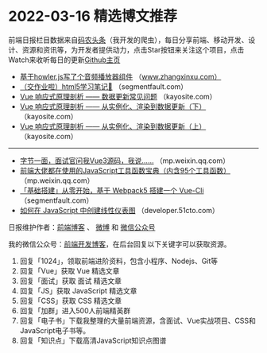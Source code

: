 # 2022-03-16 精选博文推荐

前端日报栏目数据来自[码农头条](http://hao.caibaojian.com.cn/)（我开发的爬虫），每日分享前端、移动开发、设计、资源和资讯等，为开发者提供动力，点击Star按钮来关注这个项目，点击Watch来收听每日的更新[Github主页](https://github.com/kujian/frontendDaily)
* [基于howler.js写了个音频播放器组件](https://www.zhangxinxu.com/wordpress/2022/03/howler-js-audio-player/) （www.zhangxinxu.com）
* [（交作业啦）html5学习笔记🐷](https://segmentfault.com/a/1190000041551724) （segmentfault.com）
* [Vue 响应式原理剖析 —— 数据更新常见问题](https://kayosite.com/vue-reactivity-common-problems.html) （kayosite.com）
* [Vue 响应式原理剖析 —— 从实例化、渲染到数据更新（下）](https://kayosite.com/vue-reactivity-from-instance-render-to-update-part-two.html) （kayosite.com）
* [Vue 响应式原理剖析 —— 从实例化、渲染到数据更新（上）](https://kayosite.com/vue-reactivity-from-instance-render-to-update-part-one.html) （kayosite.com）

***
* [字节一面，面试官问我Vue3源码，我说……](https://mp.weixin.qq.com/s?__biz=Mzg3OTYzMDkzMg==&mid=2247488962&idx=1&sn=c81ec7962818a2a707a8ced3cc51be99) （mp.weixin.qq.com）
* [前端大佬都在使用的JavaScript工具函数宝典（内含95个工具函数）](https://mp.weixin.qq.com/s/RK-L_HgG78C8TMxVR5kaQg) （mp.weixin.qq.com）
* [「基础搭建」从零开始，基于 Webpack5 搭建一个 Vue-Cli](https://segmentfault.com/a/1190000041548562) （segmentfault.com）
* [如何在 JavaScript 中创建线性仪表图](https://developer.51cto.com/article/703944.html) （developer.51cto.com）

日报维护作者：[前端博客](http://caibaojian.com.cn/) 、 [微博](http://weibo.com/kujian) 和 [微信公众号](https://open.weixin.qq.com/qr/code?username=caibaojian_com)

我的微信公众号：[前端开发博客](https://open.weixin.qq.com/qr/code?username=caibaojian_com)，在后台回复以下关键字可以获取资源。

1. 回复「1024」，领取前端进阶资料，包含小程序、Nodejs、Git等
2. 回复「Vue」获取 Vue 精选文章
3. 回复「面试」获取 面试 精选文章
4. 回复「JS」获取 JavaScript 精选文章
5. 回复「CSS」获取 CSS 精选文章
6. 回复「加群」进入500人前端精英群
7. 回复「电子书」下载我整理的大量前端资源，含面试、Vue实战项目、CSS和JavaScript电子书等。
8. 回复「知识点」下载高清JavaScript知识点图谱